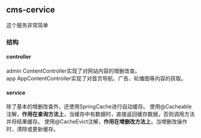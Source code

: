 ## cms-cervice
这个服务非常简单
### 结构
#### controller
admin   ContentController实现了对网站内容的增删改查。  
app     AppContentController实现了对首页导航、广告、轮播图等内容的获取。

#### service
除了基本的增删改查外，还使用SpringCache进行自动缓存。
使用@Cacheable注解，**作用在查询方法上**，当缓存中有数据时，直接返回缓存数据，否则调用方法并将结果缓存。
使用@CacheEvict注解，**作用在增删改方法上**，当增删改操作时，清除或更新缓存。

